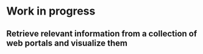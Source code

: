 # Work in progress
## Retrieve relevant information from a collection of web portals and visualize them
